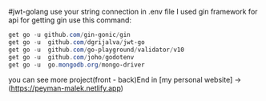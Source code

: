 #jwt-golang
use your string connection in .env file
I used gin framework for api
for getting gin use this command:

```PowerShell
get go -u github.com/gin-gonic/gin
get go -u  github.com/dgrijalva/jwt-go
get go -u  github.com/go-playground/validator/v10
get go -u  github.com/joho/godotenv
get go -u  go.mongodb.org/mongo-driver

```

you can see more project(front - back)End in [my personal website] -> (https://peyman-malek.netlify.app)
